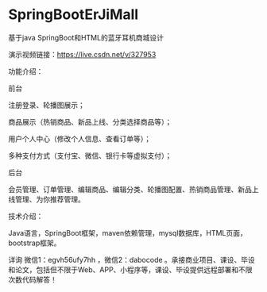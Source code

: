 # SpringBootErJiMall
基于java SpringBoot和HTML的蓝牙耳机商城设计

演示视频链接：https://live.csdn.net/v/327953

功能介绍：

前台

注册登录、轮播图展示；

商品展示（热销商品、新品上线、分类选择商品等）；

用户个人中心（修改个人信息、查看订单等）；

多种支付方式（支付宝、微信、银行卡等虚拟支付）；

后台

会员管理、订单管理、编辑商品、编辑分类、轮播图配置、热销商品管理、新品上线管理、为你推荐管理。

技术介绍：

Java语言，SpringBoot框架，maven依赖管理，mysql数据库，HTML页面，bootstrap框架。

详询 微信1：egvh56ufy7hh ，微信2：dabocode  。承接商业项目、课设、毕设和论文，包括但不限于Web、APP、小程序等，课设、毕设提供远程部署和不限次数代码解答！
